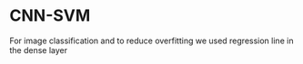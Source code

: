 # CNN-SVM
For image classification and to reduce overfitting we used regression line in the dense layer
